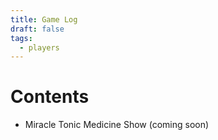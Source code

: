 ```yaml
---
title: Game Log
draft: false
tags:
  - players
---
```

# Contents
* Miracle Tonic Medicine Show (coming soon)